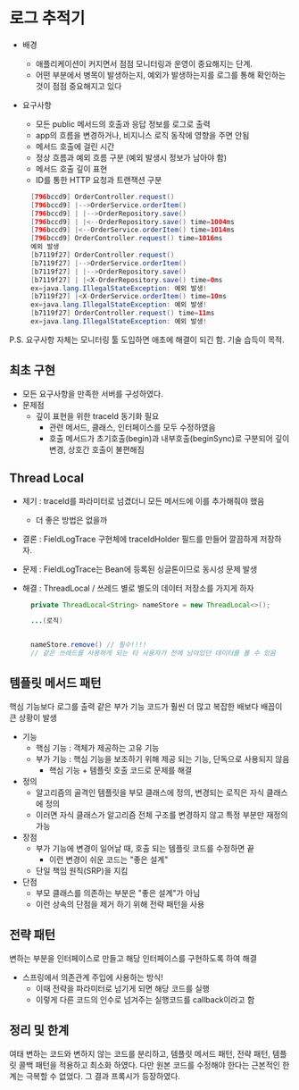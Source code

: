 # 로그 추적기

- 배경
  - 애플리케이션이 커지면서 점점 모니터링과 운영이 중요해지는 단계.
  - 어떤 부분에서 병목이 발생하는지, 예외가 발생하는지를 로그를 통해 확인하는 것이 점점 중요해지고 있다
- 요구사항
  - 모든 public 메서드의 호출과 응답 정보를 로그로 출력
  - app의 흐름을 변경하거나, 비지니스 로직 동작에 영향을 주면 안됨
  - 메서드 호출에 걸린 시간
  - 정상 흐름과 예외 흐름 구분 (예외 발생시 정보가 남아야 함)
  - 메서드 호출 깊이 표현
  - ID를 통한 HTTP 요청과 트랜잭션 구분

  ```Java
    [796bccd9] OrderController.request()
    [796bccd9] |-->OrderService.orderItem()
    [796bccd9] | |-->OrderRepository.save()
    [796bccd9] | |<--OrderRepository.save() time=1004ms
    [796bccd9] |<--OrderService.orderItem() time=1014ms
    [796bccd9] OrderController.request() time=1016ms
    예외 발생
    [b7119f27] OrderController.request()
    [b7119f27] |-->OrderService.orderItem()
    [b7119f27] | |-->OrderRepository.save()
    [b7119f27] | |<X-OrderRepository.save() time=0ms
    ex=java.lang.IllegalStateException: 예외 발생!
    [b7119f27] |<X-OrderService.orderItem() time=10ms
    ex=java.lang.IllegalStateException: 예외 발생!
    [b7119f27] OrderController.request() time=11ms
    ex=java.lang.IllegalStateException: 예외 발생!
  ```

P.S. 요구사항 자체는 모니터링 툴 도입하면 애초에 해결이 되긴 함. 기술 습득이 목적.

## 최초 구현

- 모든 요구사항을 만족한 서버를 구성하였다.
- 문제점
  - 깊이 표현을 위한 traceId 동기화 필요
    - 관련 메서드, 클래스, 인터페이스를 모두 수정하였음
    - 호출 메서드가 초기호출(begin)과 내부호출(beginSync)로 구분되어 깊이 변경, 상호간 호출이 불편해짐

## Thread Local

- 제기 : traceId를 파라미터로 넘겼더니 모든 메서드에 이를 추가해줘야 했음
  - 더 좋은 방법은 없을까
- 결론 : FieldLogTrace 구현체에 traceIdHolder 필드를 만들어 깔끔하게 저장하자.
- 문제 : FieldLogTrace는 Bean에 등록된 싱글톤이므로 동시성 문제 발생
- 해결 : ThreadLocal / 쓰레드 별로 별도의 데이터 저장소를 가지게 하자

  ```Java
    private ThreadLocal<String> nameStore = new ThreadLocal<>();

    ...(로직)


    nameStore.remove() // 필수!!!! 
    // 같은 쓰레드를 사용하게 되는 타 사용자가 전에 남아있던 데이터를 볼 수 있음
  ```

## 템플릿 메서드 패턴

핵심 기능보다 로그를 출력 같은 부가 기능 코드가 훨씬 더 많고 복잡한 배보다 배꼽이 큰 상황이 발생

- 기능
  - 핵심 기능 : 객체가 제공하는 고유 기능
  - 부가 기능 : 핵심 기능을 보조하기 위해 제공 되는 기능, 단독으로 사용되지 않음
    - 핵심 기능 + 템플릿 호출 코드로 문제를 해결
- 정의
  - 알고리즘의 골격인 템플릿을 부모 클래스에 정의, 변경되는 로직은 자식 클래스에 정의
  - 이러면 자식 클래스가 알고리즘 전체 구조를 변경하지 않고 특정 부분만 재정의 가능
- 장점
  - 부가 기능에 변경이 일어날 때, 호출 되는 템플릿 코드를 수정하면 끝
    - 이런 변경이 쉬운 코드는 "좋은 설계"
  - 단일 책임 원칙(SRP)을 지킴
- 단점
  - 부모 클래스를 의존하는 부분은 "좋은 설계"가 아님
  - 이런 상속의 단점을 제거 하기 위해 전략 패턴을 사용

## 전략 패턴

변하는 부분을 인터페이스로 만들고 해당 인터페이스를 구현하도록 하여 해결

- 스프링에서 의존관계 주입에 사용하는 방식!
  - 이때 전략을 파라미터로 넘기게 되면 해당 코드를 실행
  - 이렇게 다른 코드의 인수로 넘겨주는 실행코드를 callback이라고 함

## 정리 및 한계

여태 변하는 코드와 변하지 않는 코드를 분리하고,
템플릿 메서드 패턴, 전략 패턴, 템플릿 콜백 패턴을 적용하고 최소화 하였다.
다만 원본 코드를 수정해야 한다는 근본적인 한계는 극복할 수 없었다.
그 결과 프록시가 등장하였다.
